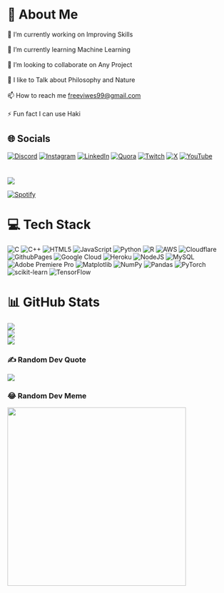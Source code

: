 # 💫 About Me
🔭 I’m currently working on Improving Skills<br><br>🌱 I’m currently learning Machine Learning<br><br>👯 I’m looking to collaborate on Any Project<br><br>📝 I like to Talk about Philosophy and Nature<br><br>📫 How to reach me freeviwes99@gmail.com<br><br>⚡ Fun fact I can use Haki


## 🌐 Socials
[![Discord](https://img.shields.io/badge/Discord-%237289DA.svg?logo=discord&logoColor=white)](https://discord.gg/qZVn2QvTMT) [![Instagram](https://img.shields.io/badge/Instagram-%23E4405F.svg?logo=Instagram&logoColor=white)](https://instagram.com/chiragjha_patna) [![LinkedIn](https://img.shields.io/badge/LinkedIn-%230077B5.svg?logo=linkedin&logoColor=white)](https://linkedin.com/in/chirag-kumar-jha) [![Quora](https://img.shields.io/badge/Quora-%23B92B27.svg?logo=Quora&logoColor=white)](https://quora.com/profile/Ahead-21) [![Twitch](https://img.shields.io/badge/Twitch-%239146FF.svg?logo=Twitch&logoColor=white)](https://twitch.tv/gamingahead) [![X](https://img.shields.io/badge/X-black.svg?logo=X&logoColor=white)](https://x.com/chiragjha_patna) [![YouTube](https://img.shields.io/badge/YouTube-%23FF0000.svg?logo=YouTube&logoColor=white)](https://youtube.com/@@AheadGaming_1) 

#
[![](https://img.shields.io/badge/Spotify-1ED760?&logo=spotify&logoColor=white)](https://open.spotify.com/user/31ulzxyfb7las3fils3sgbdmud24)

[![Spotify](https://spotify-status-git-main-chirag-kumar-jhas-projects.vercel.app/api/spotify)](https://open.spotify.com/user/31ulzxyfb7las3fils3sgbdmud24)


# 💻 Tech Stack
![C](https://img.shields.io/badge/c-%2300599C.svg?style=plastic&logo=c&logoColor=white) ![C++](https://img.shields.io/badge/c++-%2300599C.svg?style=plastic&logo=c%2B%2B&logoColor=white) ![HTML5](https://img.shields.io/badge/html5-%23E34F26.svg?style=plastic&logo=html5&logoColor=white) ![JavaScript](https://img.shields.io/badge/javascript-%23323330.svg?style=plastic&logo=javascript&logoColor=%23F7DF1E) ![Python](https://img.shields.io/badge/python-3670A0?style=plastic&logo=python&logoColor=ffdd54) ![R](https://img.shields.io/badge/r-%23276DC3.svg?style=plastic&logo=r&logoColor=white) ![AWS](https://img.shields.io/badge/AWS-%23FF9900.svg?style=plastic&logo=amazon-aws&logoColor=white) ![Cloudflare](https://img.shields.io/badge/Cloudflare-F38020?style=plastic&logo=Cloudflare&logoColor=white) ![GithubPages](https://img.shields.io/badge/github%20pages-121013?style=plastic&logo=github&logoColor=white) ![Google Cloud](https://img.shields.io/badge/GoogleCloud-%234285F4.svg?style=plastic&logo=google-cloud&logoColor=white) ![Heroku](https://img.shields.io/badge/heroku-%23430098.svg?style=plastic&logo=heroku&logoColor=white) ![NodeJS](https://img.shields.io/badge/node.js-6DA55F?style=plastic&logo=node.js&logoColor=white) ![MySQL](https://img.shields.io/badge/mysql-%2300000f.svg?style=plastic&logo=mysql&logoColor=white) ![Adobe Premiere Pro](https://img.shields.io/badge/Adobe%20Premiere%20Pro-9999FF.svg?style=plastic&logo=Adobe%20Premiere%20Pro&logoColor=white) ![Matplotlib](https://img.shields.io/badge/Matplotlib-%23ffffff.svg?style=plastic&logo=Matplotlib&logoColor=black) ![NumPy](https://img.shields.io/badge/numpy-%23013243.svg?style=plastic&logo=numpy&logoColor=white) ![Pandas](https://img.shields.io/badge/pandas-%23150458.svg?style=plastic&logo=pandas&logoColor=white) ![PyTorch](https://img.shields.io/badge/PyTorch-%23EE4C2C.svg?style=plastic&logo=PyTorch&logoColor=white) ![scikit-learn](https://img.shields.io/badge/scikit--learn-%23F7931E.svg?style=plastic&logo=scikit-learn&logoColor=white) ![TensorFlow](https://img.shields.io/badge/TensorFlow-%23FF6F00.svg?style=plastic&logo=TensorFlow&logoColor=white)

# 📊 GitHub Stats
![](https://github-readme-stats.vercel.app/api?username=Chirag-Jha&theme=dark&hide_border=false&include_all_commits=false&count_private=false)<br/>
![](https://github-readme-streak-stats.herokuapp.com/?user=Chirag-Jha&theme=dark&hide_border=false)<br/>
![](https://github-readme-stats.vercel.app/api/top-langs/?username=Chirag-Jha&theme=dark&hide_border=false&include_all_commits=false&count_private=false&layout=compact)

### ✍️ Random Dev Quote
![](https://quotes-github-readme.vercel.app/api?type=horizontal&theme=dark)

### 😂 Random Dev Meme
<img src='https://codermemes.vercel.app/' style="height: 400px;"/>

<!-- Proudly created with GPRM ( https://gprm.itsvg.in ) ( hehe )-->
